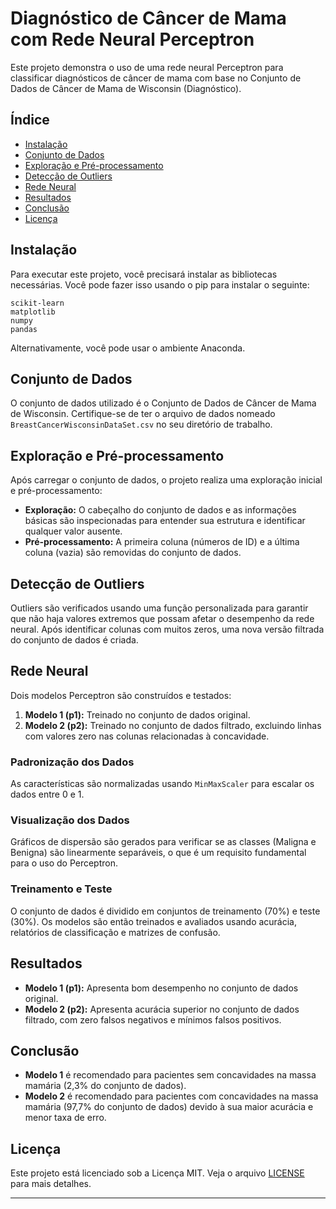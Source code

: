 # Diagnóstico de Câncer de Mama com Rede Neural Perceptron

Este projeto demonstra o uso de uma rede neural Perceptron para classificar diagnósticos de câncer de mama com base no Conjunto de Dados de Câncer de Mama de Wisconsin (Diagnóstico).

## Índice
- [Instalação](#instalacao)
- [Conjunto de Dados](#conjunto-de-dados)
- [Exploração e Pré-processamento](#exploracao-e-pre-processamento)
- [Detecção de Outliers](#detecao-de-outliers)
- [Rede Neural](#rede-neural)
- [Resultados](#resultados)
- [Conclusão](#conclusao)
- [Licença](#licenca)

## Instalação

Para executar este projeto, você precisará instalar as bibliotecas necessárias. Você pode fazer isso usando o pip para instalar o seguinte:

```
scikit-learn
matplotlib
numpy
pandas
```

Alternativamente, você pode usar o ambiente Anaconda.

## Conjunto de Dados

O conjunto de dados utilizado é o Conjunto de Dados de Câncer de Mama de Wisconsin. Certifique-se de ter o arquivo de dados nomeado `BreastCancerWisconsinDataSet.csv` no seu diretório de trabalho.

## Exploração e Pré-processamento

Após carregar o conjunto de dados, o projeto realiza uma exploração inicial e pré-processamento:

- **Exploração:** O cabeçalho do conjunto de dados e as informações básicas são inspecionadas para entender sua estrutura e identificar qualquer valor ausente.
- **Pré-processamento:** A primeira coluna (números de ID) e a última coluna (vazia) são removidas do conjunto de dados.

## Detecção de Outliers

Outliers são verificados usando uma função personalizada para garantir que não haja valores extremos que possam afetar o desempenho da rede neural. Após identificar colunas com muitos zeros, uma nova versão filtrada do conjunto de dados é criada.

## Rede Neural

Dois modelos Perceptron são construídos e testados:

1. **Modelo 1 (p1):** Treinado no conjunto de dados original.
2. **Modelo 2 (p2):** Treinado no conjunto de dados filtrado, excluindo linhas com valores zero nas colunas relacionadas à concavidade.

### Padronização dos Dados

As características são normalizadas usando `MinMaxScaler` para escalar os dados entre 0 e 1.

### Visualização dos Dados

Gráficos de dispersão são gerados para verificar se as classes (Maligna e Benigna) são linearmente separáveis, o que é um requisito fundamental para o uso do Perceptron.

### Treinamento e Teste

O conjunto de dados é dividido em conjuntos de treinamento (70%) e teste (30%). Os modelos são então treinados e avaliados usando acurácia, relatórios de classificação e matrizes de confusão.

## Resultados

- **Modelo 1 (p1):** Apresenta bom desempenho no conjunto de dados original.
- **Modelo 2 (p2):** Apresenta acurácia superior no conjunto de dados filtrado, com zero falsos negativos e mínimos falsos positivos.

## Conclusão

- **Modelo 1** é recomendado para pacientes sem concavidades na massa mamária (2,3% do conjunto de dados).
- **Modelo 2** é recomendado para pacientes com concavidades na massa mamária (97,7% do conjunto de dados) devido à sua maior acurácia e menor taxa de erro.

## Licença

Este projeto está licenciado sob a Licença MIT. Veja o arquivo [LICENSE](LICENSE) para mais detalhes.

---